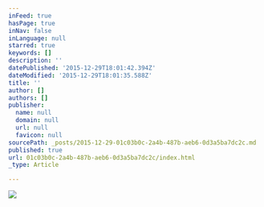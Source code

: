 ```yaml
---
inFeed: true
hasPage: true
inNav: false
inLanguage: null
starred: true
keywords: []
description: ''
datePublished: '2015-12-29T18:01:42.394Z'
dateModified: '2015-12-29T18:01:35.588Z'
title: ''
author: []
authors: []
publisher:
  name: null
  domain: null
  url: null
  favicon: null
sourcePath: _posts/2015-12-29-01c03b0c-2a4b-487b-aeb6-0d3a5ba7dc2c.md
published: true
url: 01c03b0c-2a4b-487b-aeb6-0d3a5ba7dc2c/index.html
_type: Article

---
```

![](https://the-grid-user-content.s3-us-west-2.amazonaws.com/08741891-682a-4001-a64f-7afb1b95362d.png)